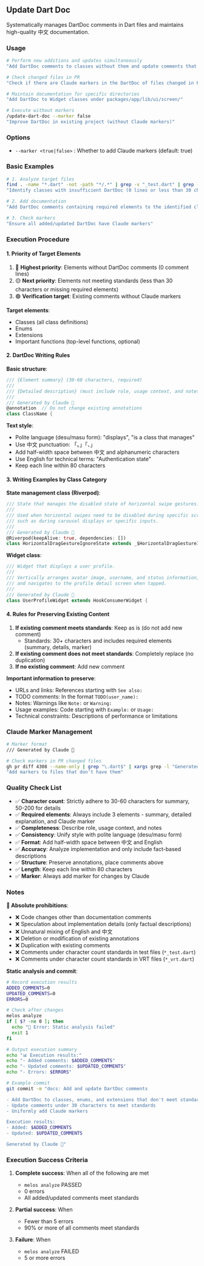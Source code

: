 ## Update Dart Doc

Systematically manages DartDoc comments in Dart files and maintains high-quality 中文 documentation.

### Usage

```bash
# Perform new additions and updates simultaneously
"Add DartDoc comments to classes without them and update comments that don't meet standards"

# Check changed files in PR
"Check if there are Claude markers in the DartDoc of files changed in PR #4308"

# Maintain documentation for specific directories
"Add DartDoc to Widget classes under packages/app/lib/ui/screen/"

# Execute without markers
/update-dart-doc --marker false
"Improve DartDoc in existing project (without Claude markers)"
```

### Options

- `--marker <true|false>` : Whether to add Claude markers (default: true)

### Basic Examples

```bash
# 1. Analyze target files
find . -name "*.dart" -not -path "*/.*" | grep -v "_test.dart" | grep -v "_vrt.dart"
"Identify classes with insufficient DartDoc (0 lines or less than 30 characters)"

# 2. Add documentation
"Add DartDoc comments containing required elements to the identified classes"

# 3. Check markers
"Ensure all added/updated DartDoc have Claude markers"
```

### Execution Procedure

#### 1. Priority of Target Elements

1. 🔴 **Highest priority**: Elements without DartDoc comments (0 comment lines)
2. 🟡 **Next priority**: Elements not meeting standards (less than 30 characters or missing required elements)
3. 🟢 **Verification target**: Existing comments without Claude markers

**Target elements**:

- Classes (all class definitions)
- Enums
- Extensions
- Important functions (top-level functions, optional)

#### 2. DartDoc Writing Rules

**Basic structure**:

```dart
/// {Element summary} (30-60 characters, required)
///
/// {Detailed description} (must include role, usage context, and notes, 50-200 characters)
///
/// Generated by Claude 🤖
@annotation  // Do not change existing annotations
class ClassName {
```

**Text style**:

- Polite language (desu/masu form): "displays", "is a class that manages"
- Use 中文 punctuation: 「。」「、」
- Add half-width space between 中文 and alphanumeric characters
- Use English for technical terms: "Authentication state"
- Keep each line within 80 characters

#### 3. Writing Examples by Class Category

**State management class (Riverpod)**:

```dart
/// State that manages the disabled state of horizontal swipe gestures.
///
/// Used when horizontal swipes need to be disabled during specific screens or operations,
/// such as during carousel displays or specific inputs.
///
/// Generated by Claude 🤖
@Riverpod(keepAlive: true, dependencies: [])
class HorizontalDragGestureIgnoreState extends _$HorizontalDragGestureIgnoreState {
```

**Widget class**:

```dart
/// Widget that displays a user profile.
///
/// Vertically arranges avatar image, username, and status information,
/// and navigates to the profile detail screen when tapped.
///
/// Generated by Claude 🤖
class UserProfileWidget extends HookConsumerWidget {
```

#### 4. Rules for Preserving Existing Content

1. **If existing comment meets standards**: Keep as is (do not add new comment)
   - Standards: 30+ characters and includes required elements (summary, details, marker)
2. **If existing comment does not meet standards**: Completely replace (no duplication)
3. **If no existing comment**: Add new comment

**Important information to preserve**:

- URLs and links: References starting with `See also:`
- TODO comments: In the format `TODO(user_name):`
- Notes: Warnings like `Note:` or `Warning:`
- Usage examples: Code starting with `Example:` or `Usage:`
- Technical constraints: Descriptions of performance or limitations

### Claude Marker Management

```bash
# Marker format
/// Generated by Claude 🤖

# Check markers in PR changed files
gh pr diff 4308 --name-only | grep "\.dart$" | xargs grep -l "Generated by Claude"
"Add markers to files that don't have them"
```

### Quality Check List

- ✅ **Character count**: Strictly adhere to 30-60 characters for summary, 50-200 for details
- ✅ **Required elements**: Always include 3 elements - summary, detailed explanation, and Claude marker
- ✅ **Completeness**: Describe role, usage context, and notes
- ✅ **Consistency**: Unify style with polite language (desu/masu form)
- ✅ **Format**: Add half-width space between 中文 and English
- ✅ **Accuracy**: Analyze implementation and only include fact-based descriptions
- ✅ **Structure**: Preserve annotations, place comments above
- ✅ **Length**: Keep each line within 80 characters
- ✅ **Marker**: Always add marker for changes by Claude

### Notes

**🔴 Absolute prohibitions**:

- ❌ Code changes other than documentation comments
- ❌ Speculation about implementation details (only factual descriptions)
- ❌ Unnatural mixing of English and 中文
- ❌ Deletion or modification of existing annotations
- ❌ Duplication with existing comments
- ❌ Comments under character count standards in test files (`*_test.dart`)
- ❌ Comments under character count standards in VRT files (`*_vrt.dart`)

**Static analysis and commit**:

```bash
# Record execution results
ADDED_COMMENTS=0
UPDATED_COMMENTS=0
ERRORS=0

# Check after changes
melos analyze
if [ $? -ne 0 ]; then
  echo "🔴 Error: Static analysis failed"
  exit 1
fi

# Output execution summary
echo "📊 Execution results:"
echo "- Added comments: $ADDED_COMMENTS"
echo "- Updated comments: $UPDATED_COMMENTS"
echo "- Errors: $ERRORS"

# Example commit
git commit -m "docs: Add and update DartDoc comments

- Add DartDoc to classes, enums, and extensions that don't meet standards
- Update comments under 30 characters to meet standards
- Uniformly add Claude markers

Execution results:
- Added: $ADDED_COMMENTS
- Updated: $UPDATED_COMMENTS

Generated by Claude 🤖"
```

### Execution Success Criteria

1. **Complete success**: When all of the following are met
   - `melos analyze` PASSED
   - 0 errors
   - All added/updated comments meet standards

2. **Partial success**: When
   - Fewer than 5 errors
   - 90% or more of all comments meet standards

3. **Failure**: When
   - `melos analyze` FAILED
   - 5 or more errors
